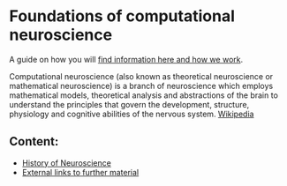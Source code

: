 # Foundations of computational neuroscience
A guide on how you will [find information here and how we work](./docs/MISSION_STATEMENT.md).

Computational neuroscience (also known as theoretical neuroscience or mathematical neuroscience) is a branch of neuroscience which employs mathematical models, theoretical analysis and abstractions of the brain to understand the principles that govern the development, structure, physiology and cognitive abilities of the nervous system. [Wikipedia](https://en.wikipedia.org/wiki/Computational_neuroscience)

## Content:
- [History of Neuroscience](./docs/HISTORY.md)
- [External links to further material](./docs/SOURCES.md)
